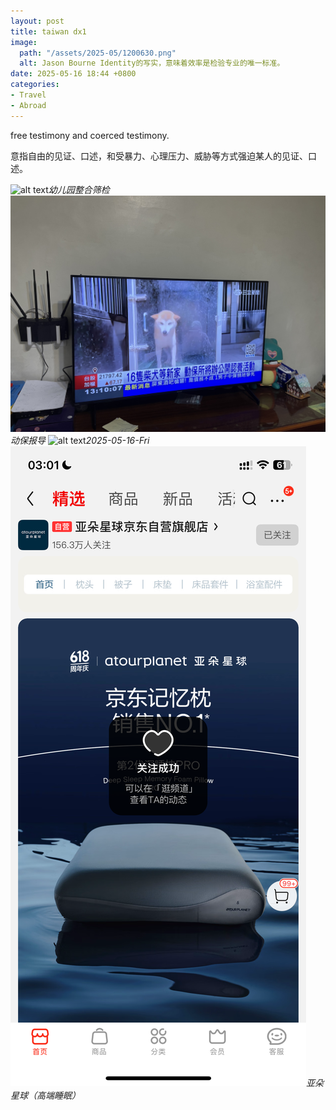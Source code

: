 ```yaml
---
layout: post
title: taiwan dx1
image:
  path: "/assets/2025-05/1200630.png"
  alt: Jason Bourne Identity的写实，意味着效率是检验专业的唯一标准。
date: 2025-05-16 18:44 +0800
categories:
- Travel
- Abroad
---
```

free testimony and coerced testimony.

意指自由的见证、口述，和受暴力、心理压力、威胁等方式强迫某人的见证、口述。

![alt text](/assets/2025-05/a9140b75dc8482b18b8e1b8b27eae75.jpg)_幼儿园整合筛检_
![alt text](/assets/2025-05/ac01b0e9ff39638ed6ba8ab54ba77f7.jpg)_动保报导_
![alt text](/assets/2025-05/65a996d677d14172e5d2ef6aef9b57f.jpg)_2025-05-16-Fri_
![alt text](/assets/2025-05/03bab9ee063efdf5f9fda7aa69ce2bc.png)_亚朵星球（高端睡眠）_
